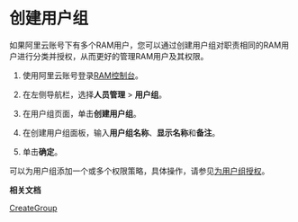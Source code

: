 # 创建用户组

如果阿里云账号下有多个RAM用户，您可以通过创建用户组对职责相同的RAM用户进行分类并授权，从而更好的管理RAM用户及其权限。

1.  使用阿里云账号登录[RAM控制台](https://ram.console.aliyun.com/)。

2.  在左侧导航栏，选择**人员管理** \> **用户组**。

3.  在用户组页面，单击**创建用户组**。

4.  在创建用户组面板，输入**用户组名称**、**显示名称**和**备注**。

5.  单击**确定**。


可以为用户组添加一个或多个权限策略，具体操作，请参见[为用户组授权](/intl.zh-CN/用户组管理/为用户组授权.md)。

**相关文档**  


[CreateGroup](/intl.zh-CN/API参考/API参考（RAM）/组管理接口/CreateGroup.md)

